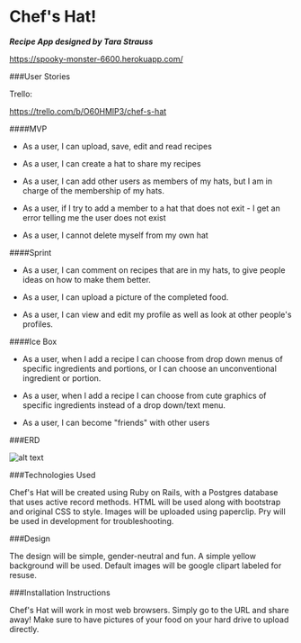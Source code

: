 # Chef's Hat!

__*Recipe App designed by Tara Strauss*__

https://spooky-monster-6600.herokuapp.com/



###User Stories

Trello:

https://trello.com/b/O60HMlP3/chef-s-hat

####MVP

- As a user, I can upload, save, edit and read recipes

- As a user, I can create a hat to share my recipes

- As a user, I can add other users as members of my hats, but I am in charge of the membership of my hats.

- As a user, if I try to add a member to a hat that does not exit - I get an error telling me the user does not exist

- As a user, I cannot delete myself from my own hat


####Sprint

- As a user, I can comment on recipes that are in my hats, to give people ideas on how to make them better.

- As a user, I can upload a picture of the completed food.

- As a user, I can view and edit my profile as well as look at other people's profiles.

####Ice Box

- As a user, when I add a recipe I can choose from drop down menus of specific ingredients and portions, or I can choose an unconventional ingredient or portion.

- As a user, when I add a recipe I can choose from cute graphics of specific ingredients instead of a drop down/text menu.

- As a user, I can become "friends" with other users

###ERD

![alt text](http://i.imgur.com/0wu8QC4.png)

###Technologies Used

Chef's Hat will be created using Ruby on Rails, with a Postgres database that uses active record methods. HTML will be used along with bootstrap and original CSS to style. Images will be uploaded using paperclip. Pry will be used in development for troubleshooting.

###Design

The design will be simple, gender-neutral and fun. A simple yellow background will be used. Default images will be google clipart labeled for resuse.

###Installation Instructions

Chef's Hat will work in most web browsers. Simply go to the URL and share away! Make sure to have pictures of your food on your hard drive to upload directly.






